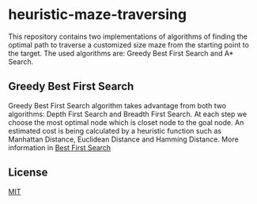 # heuristic-maze-traversing
This repository contains two implementations of algorithms of finding the optimal path to traverse a customized size maze from the starting point to the target. The used algorithms are: Greedy Best First Search and A* Search.
## Greedy Best First Search
Greedy Best First Search algorithm takes advantage from both two algorithms: Depth First Search and Breadth First Search.  At each step we choose the most optimal node which is closet node to the goal node.
An estimated cost is being calculated by a heuristic function such as Manhattan Distance, Euclidean Distance and Hamming Distance.
More information in [Best First Search](https://en.wikipedia.org/wiki/Best-first_search)


## License
[MIT](https://choosealicense.com/licenses/mit/)
